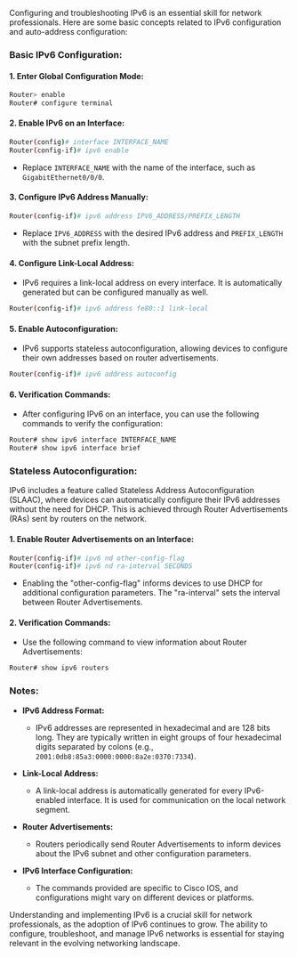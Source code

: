 Configuring and troubleshooting IPv6 is an essential skill for network professionals. Here are some basic concepts related to IPv6 configuration and auto-address configuration:

### Basic IPv6 Configuration:

#### 1. **Enter Global Configuration Mode:**
   ```bash
   Router> enable
   Router# configure terminal
   ```

#### 2. **Enable IPv6 on an Interface:**
   ```bash
   Router(config)# interface INTERFACE_NAME
   Router(config-if)# ipv6 enable
   ```
   - Replace `INTERFACE_NAME` with the name of the interface, such as `GigabitEthernet0/0/0`.

#### 3. **Configure IPv6 Address Manually:**
   ```bash
   Router(config-if)# ipv6 address IPV6_ADDRESS/PREFIX_LENGTH
   ```
   - Replace `IPV6_ADDRESS` with the desired IPv6 address and `PREFIX_LENGTH` with the subnet prefix length.

#### 4. **Configure Link-Local Address:**
   - IPv6 requires a link-local address on every interface. It is automatically generated but can be configured manually as well.
   ```bash
   Router(config-if)# ipv6 address fe80::1 link-local
   ```

#### 5. **Enable Autoconfiguration:**
   - IPv6 supports stateless autoconfiguration, allowing devices to configure their own addresses based on router advertisements.
   ```bash
   Router(config-if)# ipv6 address autoconfig
   ```

#### 6. **Verification Commands:**
   - After configuring IPv6 on an interface, you can use the following commands to verify the configuration:
   ```bash
   Router# show ipv6 interface INTERFACE_NAME
   Router# show ipv6 interface brief
   ```

### Stateless Autoconfiguration:

IPv6 includes a feature called Stateless Address Autoconfiguration (SLAAC), where devices can automatically configure their IPv6 addresses without the need for DHCP. This is achieved through Router Advertisements (RAs) sent by routers on the network.

#### 1. **Enable Router Advertisements on an Interface:**
   ```bash
   Router(config-if)# ipv6 nd other-config-flag
   Router(config-if)# ipv6 nd ra-interval SECONDS
   ```
   - Enabling the "other-config-flag" informs devices to use DHCP for additional configuration parameters. The "ra-interval" sets the interval between Router Advertisements.

#### 2. **Verification Commands:**
   - Use the following command to view information about Router Advertisements:
   ```bash
   Router# show ipv6 routers
   ```

### Notes:

- **IPv6 Address Format:**
  - IPv6 addresses are represented in hexadecimal and are 128 bits long. They are typically written in eight groups of four hexadecimal digits separated by colons (e.g., `2001:0db8:85a3:0000:0000:8a2e:0370:7334`).

- **Link-Local Address:**
  - A link-local address is automatically generated for every IPv6-enabled interface. It is used for communication on the local network segment.

- **Router Advertisements:**
  - Routers periodically send Router Advertisements to inform devices about the IPv6 subnet and other configuration parameters.

- **IPv6 Interface Configuration:**
  - The commands provided are specific to Cisco IOS, and configurations might vary on different devices or platforms.

Understanding and implementing IPv6 is a crucial skill for network professionals, as the adoption of IPv6 continues to grow. The ability to configure, troubleshoot, and manage IPv6 networks is essential for staying relevant in the evolving networking landscape.
